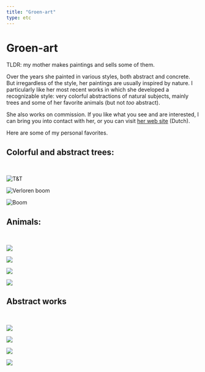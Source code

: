 ```yaml
---
title: "Groen-art"
type: etc
---
```


# Groen-art

TLDR: my mother makes paintings and sells some of them.

Over the years she painted in various styles, both abstract and concrete. 
But irregardless of the style, her paintings are usually inspired by nature.
I particularly like her most recent works in which she developed a recognizable style: very colorful abstractions of natural subjects, mainly trees and some of her favorite animals (but not *too* abstract). 

She also works on commission. If you like what you see and are interested, I can bring you into contact with her, or you can visit [her web site](http://www.groen-art.nl) (Dutch).

Here are some of my personal favorites.

## Colorful and abstract trees:

<br>

![T&T](/images/groenart/T&T.jpg)

![Verloren boom](/images/groenart/Verloren_Boom.jpg)

![Boom](/images/groenart/Boom.jpg)


## Animals:

<br> 

![](/images/groenart/JJ.jpg)

![](/images/groenart/HaanKenR.jpg)

![](/images/groenart/60x80Acryl-op-doekKoeien.JPG)

![](/images/groenart/50x50Acryl-op-doekRodeKikker.JPG)

## Abstract works

<br>

![](/images/groenart/Horizonnen.jpg)

![](/images/groenart/70x70Acryl-op-doek.JPG)

![](/images/groenart/Skyline_Hamburg.jpg)

![](/images/groenart/Skyline_Rotterdam.jpg)
